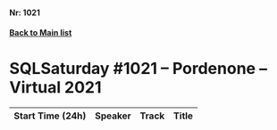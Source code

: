 #### Nr: 1021
#### [Back to Main list](index.md)
# SQLSaturday #1021 – Pordenone – Virtual 2021
Start Time (24h)|Speaker|Track|Title
---|---|---|---
